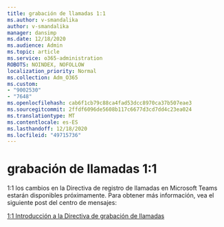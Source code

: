 ```yaml
---
title: grabación de llamadas 1:1
ms.author: v-smandalika
author: v-smandalika
manager: dansimp
ms.date: 12/18/2020
ms.audience: Admin
ms.topic: article
ms.service: o365-administration
ROBOTS: NOINDEX, NOFOLLOW
localization_priority: Normal
ms.collection: Adm_O365
ms.custom:
- "9002530"
- "7648"
ms.openlocfilehash: cab6f1cb79c88ca4fad53dcc8970ca37b507eae3
ms.sourcegitcommit: 2ffdf6096de5608b117c6677d3cd7dd4c23ea024
ms.translationtype: MT
ms.contentlocale: es-ES
ms.lasthandoff: 12/18/2020
ms.locfileid: "49715736"
---
```

# <a name="11-call-recording"></a>grabación de llamadas 1:1

1:1 los cambios en la Directiva de registro de llamadas en Microsoft Teams estarán disponibles próximamente. Para obtener más información, vea el siguiente post del centro de mensajes:

[1:1 Introducción a la Directiva de grabación de llamadas](https://admin.microsoft.com/AdminPortal/Home)
